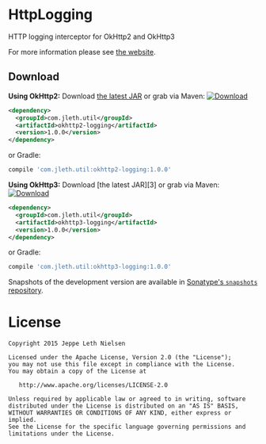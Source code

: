 HttpLogging
========
HTTP logging interceptor for OkHttp2 and OkHttp3

For more information please see [the website][1].


Download
--------
__Using OkHttp2:__
Download [the latest JAR][2] or grab via Maven:
[ ![Download](https://api.bintray.com/packages/jeppeleth/maven/okhttp2-logging/images/download.svg) ](https://bintray.com/jeppeleth/maven/okhttp2-logging/_latestVersion)
```xml
<dependency>
  <groupId>com.jleth.util</groupId>
  <artifactId>okhttp2-logging</artifactId>
  <version>1.0.0</version>
</dependency>
```
or Gradle:
```groovy
compile 'com.jleth.util:okhttp2-logging:1.0.0'
```

__Using OkHttp3:__
Download [the latest JAR][3] or grab via Maven:
[ ![Download](https://api.bintray.com/packages/jeppeleth/maven/okhttp3-logging/images/download.svg) ](https://bintray.com/jeppeleth/maven/okhttp3-logging/_latestVersion)
```xml
<dependency>
  <groupId>com.jleth.util</groupId>
  <artifactId>okhttp3-logging</artifactId>
  <version>1.0.0</version>
</dependency>
```
or Gradle:
```groovy
compile 'com.jleth.util:okhttp3-logging:1.0.0'
```

Snapshots of the development version are available in [Sonatype's `snapshots` repository][snap].



License
=======

    Copyright 2015 Jeppe Leth Nielsen

    Licensed under the Apache License, Version 2.0 (the "License");
    you may not use this file except in compliance with the License.
    You may obtain a copy of the License at

       http://www.apache.org/licenses/LICENSE-2.0

    Unless required by applicable law or agreed to in writing, software
    distributed under the License is distributed on an "AS IS" BASIS,
    WITHOUT WARRANTIES OR CONDITIONS OF ANY KIND, either express or implied.
    See the License for the specific language governing permissions and
    limitations under the License.


 [1]: https://github.com/JeppeLeth/HttpLogging
 [2]: https://search.maven.org/remote_content?g=com.jleth.util&a=okhttp2-logging&v=LATEST
 [2]: https://search.maven.org/remote_content?g=com.jleth.util&a=okhttp3-logging&v=LATEST
 [snap]: https://oss.sonatype.org/content/repositories/snapshots/
